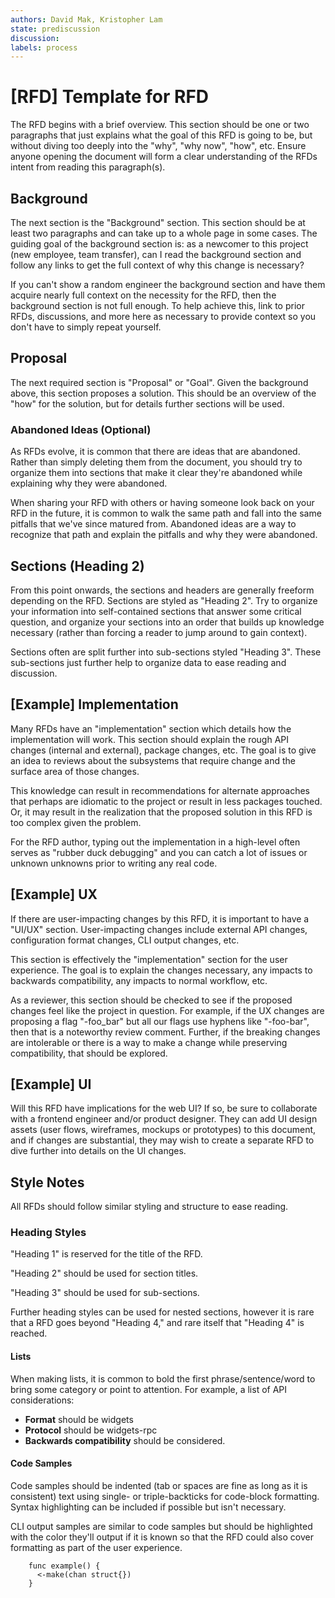```yaml
---
authors: David Mak, Kristopher Lam
state: prediscussion
discussion:
labels: process
---
```


# [RFD] Template for RFD

The RFD begins with a brief overview. This section should be one or two paragraphs that just explains what the goal of this RFD is going to be, but without diving too deeply into the "why", "why now", "how", etc. Ensure anyone opening the document will form a clear understanding of the RFDs intent from reading this paragraph(s).

## Background
The next section is the "Background" section. This section should be at least two paragraphs and can take up to a whole page in some cases. The guiding goal of the background section is: as a newcomer to this project (new employee, team transfer), can I read the background section and follow any links to get the full context of why this change is necessary?

If you can't show a random engineer the background section and have them acquire nearly full context on the necessity for the RFD, then the background section is not full enough. To help achieve this, link to prior RFDs, discussions, and more here as necessary to provide context so you don't have to simply repeat yourself.

## Proposal
The next required section is "Proposal" or "Goal". Given the background above, this section proposes a solution. This should be an overview of the "how" for the solution, but for details further sections will be used.

### Abandoned Ideas (Optional)
As RFDs evolve, it is common that there are ideas that are abandoned. Rather than simply deleting them from the document, you should try to organize them into sections that make it clear they're abandoned while explaining why they were abandoned.

When sharing your RFD with others or having someone look back on your RFD in the future, it is common to walk the same path and fall into the same pitfalls that we've since matured from. Abandoned ideas are a way to recognize that path and explain the pitfalls and why they were abandoned.

## Sections (Heading 2)
From this point onwards, the sections and headers are generally freeform depending on the RFD. Sections are styled as "Heading 2". Try to organize your information into self-contained sections that answer some critical question, and organize your sections into an order that builds up knowledge necessary (rather than forcing a reader to jump around to gain context).

Sections often are split further into sub-sections styled "Heading 3". These sub-sections just further help to organize data to ease reading and discussion.

## [Example] Implementation
Many RFDs have an "implementation" section which details how the implementation will work. This section should explain the rough API changes (internal and external), package changes, etc. The goal is to give an idea to reviews about the subsystems that require change and the surface area of those changes.

This knowledge can result in recommendations for alternate approaches that perhaps are idiomatic to the project or result in less packages touched. Or, it may result in the realization that the proposed solution in this RFD is too complex given the problem.

For the RFD author, typing out the implementation in a high-level often serves as "rubber duck debugging" and you can catch a lot of issues or unknown unknowns prior to writing any real code.

## [Example] UX
If there are user-impacting changes by this RFD, it is important to have a "UI/UX" section. User-impacting changes include external API changes, configuration format changes, CLI output changes, etc.

This section is effectively the "implementation" section for the user experience. The goal is to explain the changes necessary, any impacts to backwards compatibility, any impacts to normal workflow, etc.

As a reviewer, this section should be checked to see if the proposed changes feel like the project in question. For example, if the UX changes are proposing a flag "-foo_bar" but all our flags use hyphens like "-foo-bar", then that is a noteworthy review comment. Further, if the breaking changes are intolerable or there is a way to make a change while preserving compatibility, that should be explored.

## [Example] UI
Will this RFD have implications for the web UI? If so, be sure to collaborate with a frontend engineer and/or product designer. They can add UI design assets (user flows, wireframes, mockups or prototypes) to this document, and if changes are substantial, they may wish to create a separate RFD to dive further into details on the UI changes.

## Style Notes
All RFDs should follow similar styling and structure to ease reading.

### Heading Styles
"Heading 1" is reserved for the title of the RFD.

"Heading 2" should be used for section titles.

"Heading 3" should be used for sub-sections.

Further heading styles can be used for nested sections, however it is rare that a RFD goes beyond "Heading 4," and rare itself that "Heading 4" is reached.

#### Lists
When making lists, it is common to bold the first phrase/sentence/word to bring some category or point to attention. For example, a list of API considerations:

- **Format** should be widgets
- **Protocol** should be widgets-rpc
- **Backwards compatibility** should be considered.

#### Code Samples
Code samples should be indented (tab or spaces are fine as long as it is consistent) text using single- or triple-backticks for code-block formatting. Syntax highlighting can be included if possible but isn't necessary.

CLI output samples are similar to code samples but should be highlighted with the color they'll output if it is known so that the RFD could also cover formatting as part of the user experience.
```
    func example() {
      <-make(chan struct{})
    }
```
